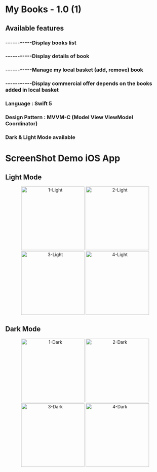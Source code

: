 # My Books - 1.0 (1)

## Available features

### -----------Display books list
### -----------Display details of book
### -----------Manage my local basket (add, remove) book
### -----------Display commercial offer depends on the books added in local basket



###  Language : Swift 5
###  Design Pattern : MVVM-C (Model View ViewModel Coordinator)
###  **Dark** & **Light** Mode available


# ScreenShot Demo iOS App 

##  Light Mode

<p align="center">
<a href="https://ibb.co/y5Lg60Y"><img src="https://i.ibb.co/sQLsKj6/1-Light.png" alt="1-Light" border="0" width="200"  width="100"></a>
<a href="https://ibb.co/R7stRfN"><img src="https://i.ibb.co/3kjVg2v/2-Light.png" alt="2-Light" border="0" width="200"  width="100"></a>
<a href="https://ibb.co/k9Lz81F"><img src="https://i.ibb.co/61KGPB5/3-Light.png" alt="3-Light" border="0" width="200"  width="100"></a>
<a href="https://ibb.co/5x2bgcD"><img src="https://i.ibb.co/JFCDwkL/4-Light.png" alt="4-Light" border="0" width="200"  width="100"></a>
</p>

##  Dark Mode

<p align="center">
<a href="https://ibb.co/4MMvSfg"><img src="https://i.ibb.co/pZZVKPr/1-Dark.png" alt="1-Dark" border="0" width="200"  width="100"></a>
<a href="https://ibb.co/r30ykPx"><img src="https://i.ibb.co/LrRpSwx/2-Dark.png" alt="2-Dark" border="0" width="200"  width="100"></a>
<a href="https://ibb.co/g6Bjw4K"><img src="https://i.ibb.co/nR5gfPJ/3-Dark.png" alt="3-Dark" border="0" width="200"  width="100"></a>
<a href="https://ibb.co/GM0X03t"><img src="https://i.ibb.co/myGmGFX/4-Dark.png" alt="4-Dark" border="0" width="200"  width="100"></a>
</p>
